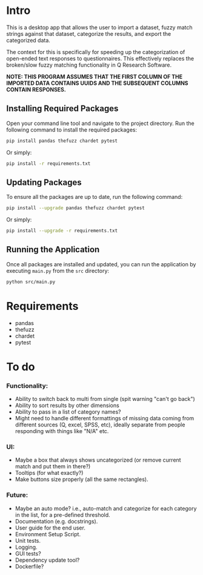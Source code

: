 # Intro

This is a desktop app that allows the user to import a dataset, fuzzy match strings against that dataset, categorize the results, and export the categorized data.

The context for this is specifically for speeding up the categorization of open-ended text responses to questionnaires. This effectively replaces the broken/slow fuzzy matching functionality in Q Research Software.

**NOTE: THIS PROGRAM ASSUMES THAT THE FIRST COLUMN OF THE IMPORTED DATA CONTAINS UUIDS AND THE SUBSEQUENT COLUMNS CONTAIN RESPONSES.**

## Installing Required Packages

Open your command line tool and navigate to the project directory. Run the following command to install the required packages:

```sh
pip install pandas thefuzz chardet pytest
```

Or simply:

```sh
pip install -r requirements.txt
```

## Updating Packages

To ensure all the packages are up to date, run the following command:

```sh
pip install --upgrade pandas thefuzz chardet pytest
```

Or simply:

```sh
pip install --upgrade -r requirements.txt
```

## Running the Application

Once all packages are installed and updated, you can run the application by executing `main.py` from the `src` directory:

```sh
python src/main.py
```


# Requirements

- pandas
- thefuzz
- chardet
- pytest

# To do

### Functionality:

- Ability to switch back to multi from single (spit warning "can't go back")
- Ability to sort results by other dimensions
- Ability to pass in a list of category names?
- Might need to handle different formattings of missing data coming from different sources (Q, excel, SPSS, etc), ideally separate from people responding with things like "N/A" etc.

### UI:

- Maybe a box that always shows uncategorized (or remove current match and put them in there?)
- Tooltips (for what exactly?)
- Make buttons size properly (all the same rectangles).

### Future:

- Maybe an auto mode? i.e., auto-match and categorize for each category in the list, for a pre-defined threshold.
- Documentation (e.g. docstrings).
- User guide for the end user.
- Environment Setup Script.
- Unit tests.
- Logging.
- GUI tests?
- Dependency update tool?
- Dockerfile?

